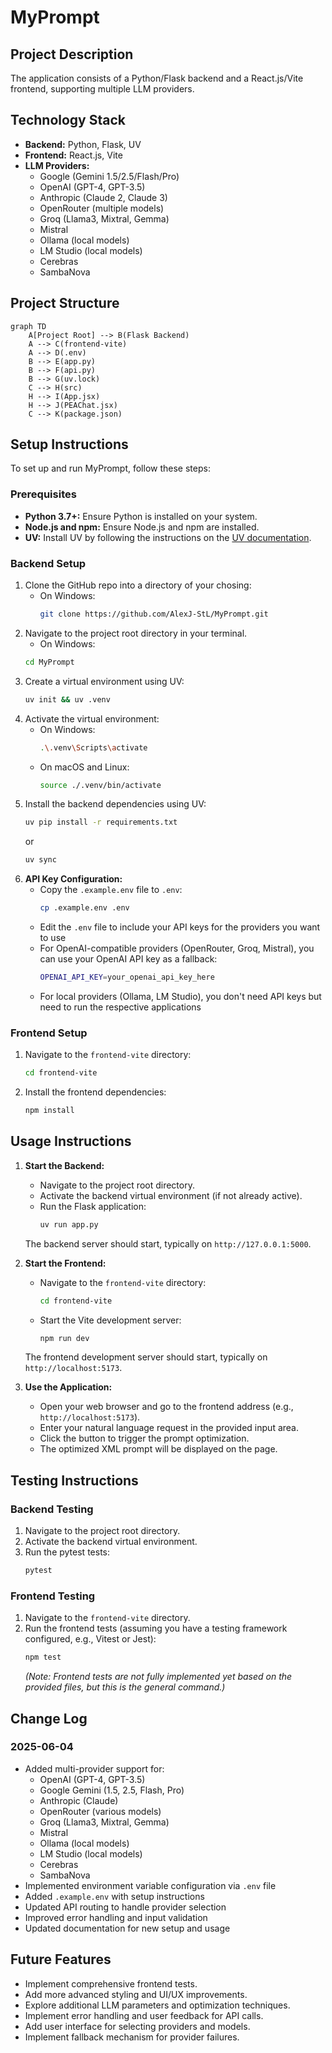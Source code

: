 # MyPrompt

## Project Description

The application consists of a Python/Flask backend and a React.js/Vite frontend, supporting multiple LLM providers.

## Technology Stack

*   **Backend:** Python, Flask, UV
*   **Frontend:** React.js, Vite
*   **LLM Providers:**
    - Google (Gemini 1.5/2.5/Flash/Pro)
    - OpenAI (GPT-4, GPT-3.5)
    - Anthropic (Claude 2, Claude 3)
    - OpenRouter (multiple models)
    - Groq (Llama3, Mixtral, Gemma)
    - Mistral
    - Ollama (local models)
    - LM Studio (local models)
    - Cerebras
    - SambaNova

## Project Structure

```mermaid
graph TD
    A[Project Root] --> B(Flask Backend)
    A --> C(frontend-vite)
    A --> D(.env)
    B --> E(app.py)
    B --> F(api.py)
    B --> G(uv.lock)
    C --> H(src)
    H --> I(App.jsx)
    H --> J(PEAChat.jsx)
    C --> K(package.json)
```

## Setup Instructions

To set up and run MyPrompt, follow these steps:

### Prerequisites

*   **Python 3.7+:** Ensure Python is installed on your system.
*   **Node.js and npm:** Ensure Node.js and npm are installed.
*   **UV:** Install UV by following the instructions on the [UV documentation](https://github.com/astral-sh/uv).

### Backend Setup

1.  Clone the GitHub repo into a directory of your chosing:
    * On Windows:
        ```bash
        git clone https://github.com/AlexJ-StL/MyPrompt.git
        ```
2.  Navigate to the project root directory in your terminal.
    * On Windows:
    ```bash
    cd MyPrompt
    ```
3.  Create a virtual environment using UV:
    ```bash
    uv init && uv .venv
    ```
4.  Activate the virtual environment:
    *   On Windows:
        ```bash
        .\.venv\Scripts\activate
        ```
    *   On macOS and Linux:
        ```bash
        source ./.venv/bin/activate
        ```
5.  Install the backend dependencies using UV:
    ```bash
    uv pip install -r requirements.txt
    ```
    or
    ```bash
    uv sync
    ```
6.  **API Key Configuration:**
    - Copy the `.example.env` file to `.env`:
      ```bash
      cp .example.env .env
      ```
    - Edit the `.env` file to include your API keys for the providers you want to use
    - For OpenAI-compatible providers (OpenRouter, Groq, Mistral), you can use your OpenAI API key as a fallback:
      ```bash
      OPENAI_API_KEY=your_openai_api_key_here
      ```
    - For local providers (Ollama, LM Studio), you don't need API keys but need to run the respective applications

### Frontend Setup

1.  Navigate to the `frontend-vite` directory:
    ```bash
    cd frontend-vite
    ```
2.  Install the frontend dependencies:
    ```bash
    npm install
    ```

## Usage Instructions

1.  **Start the Backend:**
    *   Navigate to the project root directory.
    *   Activate the backend virtual environment (if not already active).
    *   Run the Flask application:
        ```bash
        uv run app.py
        ```
    The backend server should start, typically on `http://127.0.0.1:5000`.

2.  **Start the Frontend:**
    *   Navigate to the `frontend-vite` directory:
        ```bash
        cd frontend-vite
        ```
    *   Start the Vite development server:
        ```bash
        npm run dev
        ```
    The frontend development server should start, typically on `http://localhost:5173`.

3.  **Use the Application:**
    *   Open your web browser and go to the frontend address (e.g., `http://localhost:5173`).
    *   Enter your natural language request in the provided input area.
    *   Click the button to trigger the prompt optimization.
    *   The optimized XML prompt will be displayed on the page.

## Testing Instructions

### Backend Testing

1.  Navigate to the project root directory.
2.  Activate the backend virtual environment.
3.  Run the pytest tests:
    ```bash
    pytest
    ```

### Frontend Testing

1.  Navigate to the `frontend-vite` directory.
2.  Run the frontend tests (assuming you have a testing framework configured, e.g., Vitest or Jest):
    ```bash
    npm test
    ```
    *(Note: Frontend tests are not fully implemented yet based on the provided files, but this is the general command.)*

## Change Log

### 2025-06-04
* Added multi-provider support for:
  - OpenAI (GPT-4, GPT-3.5)
  - Google Gemini (1.5, 2.5, Flash, Pro)
  - Anthropic (Claude)
  - OpenRouter (various models)
  - Groq (Llama3, Mixtral, Gemma)
  - Mistral
  - Ollama (local models)
  - LM Studio (local models)
  - Cerebras
  - SambaNova
* Implemented environment variable configuration via `.env` file
* Added `.example.env` with setup instructions
* Updated API routing to handle provider selection
* Improved error handling and input validation
* Updated documentation for new setup and usage

## Future Features

*   Implement comprehensive frontend tests.
*   Add more advanced styling and UI/UX improvements.
*   Explore additional LLM parameters and optimization techniques.
*   Implement error handling and user feedback for API calls.
*   Add user interface for selecting providers and models.
*   Implement fallback mechanism for provider failures.
